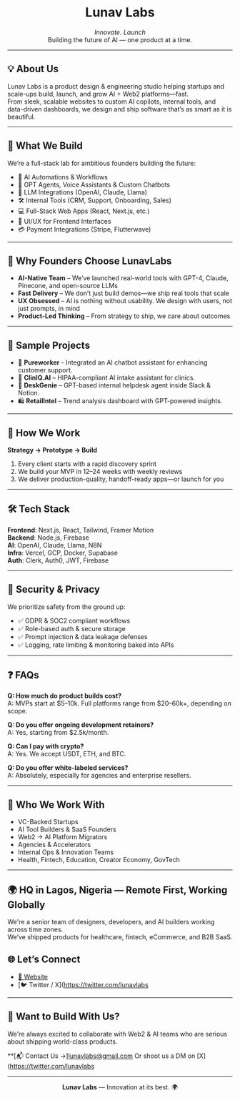 <h1 align="center">Lunav Labs</h1>

<p align="center">
  <em>Innovate. Launch</em><br>
  Building the future of AI — one product at a time.
</p>

---

## 💡 About Us

Lunav Labs is a product design & engineering studio helping startups and scale-ups build, launch, and grow AI + Web2 platforms—fast.  
From sleek, scalable websites to custom AI copilots, internal tools, and data-driven dashboards, we design and ship software that’s as smart as it is beautiful.

---

## 🚀 What We Build

We’re a full-stack lab for ambitious founders building the future:

- 🤖 AI Automations & Workflows  
- 🧠 GPT Agents, Voice Assistants & Custom Chatbots  
- 🔌 LLM Integrations (OpenAI, Claude, Llama)  
- 🛠️ Internal Tools (CRM, Support, Onboarding, Sales)  
- 💻 Full-Stack Web Apps (React, Next.js, etc.)  
- 🎨 UI/UX for Frontend Interfaces  
- 💳 Payment Integrations (Stripe, Flutterwave)

---

## 🌟 Why Founders Choose LunavLabs

- **AI-Native Team** – We’ve launched real-world tools with GPT-4, Claude, Pinecone, and open-source LLMs  
- **Fast Delivery** – We don’t just build demos—we ship real tools that scale  
- **UX Obsessed** – AI is nothing without usability. We design with users, not just prompts, in mind  
- **Product-Led Thinking** – From strategy to ship, we care about outcomes

---

## 🧪 Sample Projects

- 🔧 **Pureworker** - Integrated an AI chatbot assistant for enhancing customer support.  
- 🏥 **ClinIQ.AI** – HIPAA-compliant AI intake assistant for clinics.  
- 💬 **DeskGenie** – GPT-based internal helpdesk agent inside Slack & Notion.  
- 🛍️ **RetailIntel** – Trend analysis dashboard with GPT-powered insights.

---

## 🔧 How We Work

**Strategy → Prototype → Build**

1. Every client starts with a rapid discovery sprint  
2. We build your MVP in 12–24 weeks with weekly reviews  
3. We deliver production-quality, handoff-ready apps—or launch for you

---

## 🛠 Tech Stack

**Frontend**: Next.js, React, Tailwind, Framer Motion  
**Backend**: Node.js, Firebase  
**AI**: OpenAI, Claude, Llama, N8N  
**Infra**: Vercel, GCP, Docker, Supabase  
**Auth**: Clerk, Auth0, JWT, Firebase

---

## 🔐 Security & Privacy

We prioritize safety from the ground up:

- ✅ GDPR & SOC2 compliant workflows  
- ✅ Role-based auth & secure storage  
- ✅ Prompt injection & data leakage defenses  
- ✅ Logging, rate limiting & monitoring baked into APIs

---

## ❓ FAQs

**Q: How much do product builds cost?**  
A: MVPs start at $5–10k. Full platforms range from $20–60k+, depending on scope.

**Q: Do you offer ongoing development retainers?**  
A: Yes, starting from $2.5k/month.

**Q: Can I pay with crypto?**  
A: Yes. We accept USDT, ETH, and BTC.

**Q: Do you offer white-labeled services?**  
A: Absolutely, especially for agencies and enterprise resellers.

---

## 🤝 Who We Work With

- VC-Backed Startups  
- AI Tool Builders & SaaS Founders  
- Web2 → AI Platform Migrators  
- Agencies & Accelerators  
- Internal Ops & Innovation Teams  
- Health, Fintech, Education, Creator Economy, GovTech

---

## 🌍 HQ in Lagos, Nigeria — Remote First, Working Globally

We're a senior team of designers, developers, and AI builders working across time zones.  
We’ve shipped products for healthcare, fintech, eCommerce, and B2B SaaS.

## 🌐 Let’s Connect

- [🔗 Website](https://luxenlabs.com)
- [🐦 Twitter / X](https://twitter.com/lunavlabs

---

## 🤝 Want to Build With Us?

We're always excited to collaborate with Web2 & AI teams who are serious about shipping world-class products.

**[📬 Contact Us →]lunavlabs@gmail.com
Or shoot us a DM on [X](https://twitter.com/lunavlabs

---

<p align="center">
  <strong>Lunav Labs</strong> — Innovation at its best. 🌍
</p>

